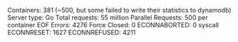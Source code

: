 Containers: 381 (~500, but some failed to write their statistics to dynamodb)
Server type: Go
Total requests: 55 million
Parallel Requests: 500 per container
EOF Errors: 4276
Force Closed: 0
ECONNABORTED: 0
syscall ECONNRESET: 1627
ECONNREFUSED: 4211
